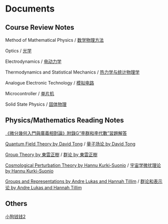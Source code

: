 # Documents

## Course Review Notes

Method of Mathematical Physics / [数学物理方法](https://github.com/ph3n92h3/notes/tree/main/%E6%95%B0%E5%AD%A6%E7%89%A9%E7%90%86%E6%96%B9%E6%B3%95)

Optics / [光学](https://github.com/ph3n92h3/notes/tree/main/%E5%85%89%E5%AD%A6)

Electrodynamics / [电动力学](https://github.com/ph3n92h3/notes/tree/main/%E7%94%B5%E5%8A%A8%E5%8A%9B%E5%AD%A6)

Thermodynamics and Statistical Mechanics / [热力学与统计物理学](https://github.com/ph3n92h3/notes/tree/main/%E7%83%AD%E5%8A%9B%E5%AD%A6%E4%B8%8E%E7%BB%9F%E8%AE%A1%E7%89%A9%E7%90%86%E5%AD%A6)

Analogue Electronic Technology / [模拟电路](https://github.com/ph3n92h3/notes/tree/main/%E6%A8%A1%E6%8B%9F%E7%94%B5%E8%B7%AF)

Microcontroller / [单片机](https://github.com/ph3n92h3/notes/tree/main/%E5%8D%95%E7%89%87%E6%9C%BA)

Solid State Physics / [固体物理](https://github.com/ph3n92h3/notes/tree/main/%E5%9B%BA%E4%BD%93%E7%89%A9%E7%90%86)

## Physics/Mathematics Reading Notes

[《微分幾何入門與廣義相對論》附錄G“李群和李代數”習題解答](https://github.com/ph3n92h3/notes/tree/main/%E3%80%8A%E5%BE%AE%E5%88%86%E5%87%A0%E4%BD%95%E5%85%A5%E9%97%A8%E4%B8%8E%E5%B9%BF%E4%B9%89%E7%9B%B8%E5%AF%B9%E8%AE%BA%E3%80%8B%E9%99%84%E5%BD%95G%E2%80%9C%E6%9D%8E%E7%BE%A4%E5%92%8C%E6%9D%8E%E4%BB%A3%E6%95%B0%E2%80%9D%E4%B9%A0%E9%A2%98%E8%A7%A3%E7%AD%94)

[Quantum Field Theory by David Tong](http://www.damtp.cam.ac.uk/user/tong/qft.html) / [量子场论 by David Tong](https://github.com/ph3n92h3/notes/tree/main/%E9%87%8F%E5%AD%90%E5%9C%BA%E8%AE%BA%20by%20David%20Tong)

[Group Theory by 東雲正樹](https://zhuanlan.zhihu.com/p/294221308) / [群论 by 東雲正樹](https://github.com/ph3n92h3/notes/blob/main/%E7%BE%A4%E8%AE%BA%20by%20%E6%9D%B1%E9%9B%B2%E6%AD%A3%E6%A8%B9.md)

[Cosmological Perturbation Theory by Hannu Kurki-Suonio](https://www.mv.helsinki.fi/home/hkurkisu/) / [宇宙学微扰理论 by Hannu Kurki-Suonio](https://github.com/ph3n92h3/notes/blob/main/%E5%AE%87%E5%AE%99%E5%AD%A6%E5%BE%AE%E6%89%B0%E7%90%86%E8%AE%BA%20by%20Hannu%20Kurki-Suonio.pdf)

[Groups and Representations by Andre Lukas and Hannah Tillim](http://www-thphys.physics.ox.ac.uk/people/AndreLukas/GroupsandRepresentations/) / [群论和表示论 by Andre Lukas and Hannah Tillim](https://github.com/ph3n92h3/notes/blob/main/%E7%BE%A4%E8%AE%BA%E5%92%8C%E8%A1%A8%E7%A4%BA%E8%AE%BA%20by%20Andre%20Lukas%20and%20Hannah%20Tillim.pdf)

<!-- 这部分是怎么命名的？「just to remind myself」

- 「/」前：文本是 英文标题 by 作者名字，链接是原作地址
- 「/」后：文本是 中文标题 by 作者名字（不译），链接是我的笔记地址
- 为什么要写两遍作者名字？一方面是表示尊重，一方面是为了规范笔记的命名 -->

## Others

[小狗钱钱2](https://github.com/ph3n92h3/notes/blob/main/%E5%B0%8F%E7%8B%97%E9%92%B1%E9%92%B12.md)
